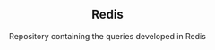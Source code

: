 <h2 align="center">Redis</h2>

<p align="center">Repository containing the queries developed in Redis</p>